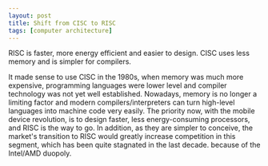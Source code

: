 ```yaml
---
layout: post
title: Shift from CISC to RISC
tags: [computer architecture]
---
```



RISC is faster, more energy efficient and easier to design. CISC uses less memory and is simpler for compilers. 

It made sense to use CISC in the 1980s, when memory was much more expensive, programming languages were lower level and compiler technology was not yet well established.
Nowadays, memory is no longer a limiting factor and modern compilers/interpreters can turn high-level languages into machine code very easily.
The priority now, with the mobile device revolution, is to design faster, less energy-consuming processors, and RISC is the way to go.
In addition, as they are simpler to conceive, the market's transition to RISC would greatly increase competition in this segment, which has been quite stagnated in the last decade. because of the Intel/AMD duopoly.


